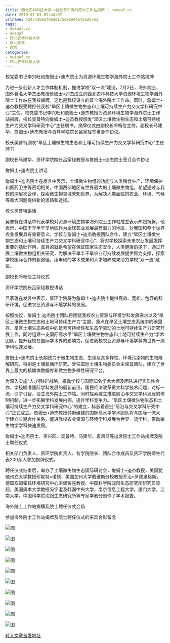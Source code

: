 ```yaml
---
title: 西北农林科技大学->我校首个海外院士工作站揭牌 | nwsuaf.cc
date: 2019-07-03 09:44:07
urlname: 424742be6fd6de175e92e4ab42a267e1
tags: 
- nwsuaf.cc
- nwsuaf
- 西北农林科技大学
- 西北农林
- 西农
categories:
- nwsuaf.cc
- 西北农林科技大学
---
```



校党委书记李兴旺和詹姆士•迪杰院士为资源环境生物学海外院士工作站揭牌

为进一步创新人才工作体制机制，推进学校“双一流”建设，7月2日，海外院士、国外著名大学杰出教授詹姆士•迪杰成立的西北农林科技大学资源环境生物学海外院士工作站在我校揭牌，这也是我校设立的首个海外院士工作站。同时，詹姆士•迪杰教授受聘担任我校“旱区土壤微生物生态和土壤可持续生产力交叉学科研究中心”主任。校党委书记李兴旺和詹姆士•迪杰教授为资源环境生物学海外院士工作站揭牌，校长吴普特向詹姆士•迪杰教授颁发“旱区土壤微生物生态和土壤可持续生产力交叉学科研究中心”主任聘书。揭牌仪式由副校长冷畅俭主持。副校长马建华、詹姆士•迪杰教授与资环学院院长吕家珑签署合作协议。

校长吴普特颁发“旱区土壤微生物生态和土壤可持续生产力交叉学科研究中心”主任聘书

副校长马建华、资环学院院长吕家珑教授与詹姆士•迪杰院士签订合作协议

詹姆士•迪杰院士讲话

詹姆士•迪杰院士在发言中表示，土壤微生物组的功能与人类粮食生产、环境保护和医药卫生等密切相关，中国西部地区有世界最大的土壤微生物组，希望通过与我校的深层次合作，探索微生物领域未知世界，为解决人类面临的农业、环境、气候等重大问题提供新的思路和途径。

校长吴普特讲话

吴普特在讲话中代表学校对资源环境生物学海外院士工作站成立表示热烈祝贺。他表示，中国干旱半干旱地区作为全球农业发展最有潜力的地区，对我国和整个世界农业发展具有重要意义。学校与詹姆士•迪杰教授团队合作，建立“旱区土壤微生物生态和土壤可持续生产力交叉学科研究中心”，将对学校探索未来农业发展发挥重要的基础作用，其目的就是希望在保证国家生态安全、人类健康前提下，通过开展土壤微生物组相关研究，为解决干旱半干旱农业可持续发展提供智力支撑，探索学校国际合作的新途径，用丰硕的学术成果和人才培养成果助力学校“双一流”建设。

副校长冷畅俭主持仪式

资环学院院长吕家珑教授讲话

吕家珑在发言中表示，资环学院将为詹姆士•迪杰院士提供高效、宽松、包容的科研环境，促进农业资源与环境学科的发展。

按照协议，詹姆士.迪杰院士团队将围绕我校农业资源与环境学科发展需求以及“旱区土壤微生物生态和土地可持续生产力”主题，重点在旱区土壤生态系统中的碳固存、旱区土壤生态系统中的氮素可持续性和生态学驱动的土地可持续生产力研究开展工作，同时组建一支国际高水平“旱区土壤微生物生态和土地可持续生产力”学术团队，提升我校在国际学术界的影响力，促进我校农业资源与环境学科向世界一流学科快速发展。

詹姆士•迪杰院士长期致力于微生物生态、生理及其多样性、环境污染物的生物降解研究，特别是土壤氮循环研究。曾任国际土壤生物委员会主席其团队，建立了世界上最大的核糖体数据库和微生物多样性研究平台。

为深入实施“人才强校”战略，推动学校与国际知名学术大师及团队进行实质性合作，学校瞄准国际学科发展的最新前沿，国民经济改革重大科学技术问题，对标一流、引才引智，设立海外院士工作站。同时探索建立推进前沿与交叉学科发展的体制机制，进一步拓展学科发展内涵，提升学科竞争力。“旱区土壤微生物生态和土壤可持续生产力交叉学科研究中心”的建立，标志着首批“前沿与交叉学科研究中心”正式成立。詹姆士•迪杰教授领衔组建的国际高水平学术团队将与国际一流大学建立长期合作关系，促进我校农业资源与环境学科发展为世界一流学科，带动微生物学学科快速发展。

詹姆士•迪杰院士、李兴旺、吴普特、马建华、袁鸿马等出席院士工作站揭牌及院士聘任仪式

相关部门负责人、资环学院负责人、各学院院长、团队合作成员及资环学院师生代表200余人参加揭牌仪式。

聘任仪式结束后，举办了土壤微生物生态国际研讨会，詹姆士•迪杰教授，美国犹他州立大学教授珍妮特•诺顿，美国加州大学戴维斯分校教授乔治•罗德里格斯，德国亥姆霍兹环境研究中心洪堡客座教授、中国科学院沈阳生态研究所研究员梁超，美国奥本大学教授冯宇澄及韩国中央大学，南京信息工程大学，厦门大学，江南大学，中国科学院沈阳生态研究所等专家学者分别作了学术报告。

海外院士工作站揭牌及院士聘任仪式会场

参加海外院士工作站揭牌及院士聘任仪式的来宾合影留念



![图](https://news.nwsuaf.edu.cn/images/content/2019-07/20190703083801703341.JPG)

![图](https://news.nwsuaf.edu.cn/images/content/2019-07/20190703083749130278.JPG)

![图](https://news.nwsuaf.edu.cn/images/content/2019-07/20190703083726035189.JPG)

![图](https://news.nwsuaf.edu.cn/images/content/2019-07/20190703083634019023.JPG)

![图](https://news.nwsuaf.edu.cn/images/content/2019-07/20190703083831318426.JPG)

![图](https://news.nwsuaf.edu.cn/images/content/2019-07/20190703083330033883.JPG)

![图](https://news.nwsuaf.edu.cn/images/content/2019-07/20190703083305652784.JPG)

![图](https://news.nwsuaf.edu.cn/images/content/2019-07/20190703083603850981.JPG)

![图](https://news.nwsuaf.edu.cn/images/content/2019-07/20190703083245881606.JPG)

![图](https://news.nwsuaf.edu.cn/images/content/2019-07/20190703083117216557.jpg)

[转入文章首发地址](https://news.nwsuaf.edu.cn/xnxw/90711.htm)